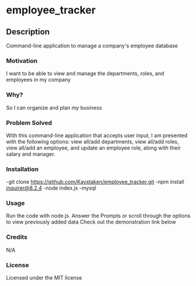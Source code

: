 # employee_tracker

## Description

Command-line application to manage a company's employee database

### Motivation

I want to be able to view and manage the departments, roles, and employees in my company

### Why?

So I can organize and plan my business

### Problem Solved

With this command-line application that accepts user input, I am presented with the following options: view all/add departments, view all/add roles, view all/add an employee, and update an employee role, along with their salary and manager.


### Installation

-git clone https://github.com/Kaystaken/employee_tracker.git
-npm install inquirer@8.2.4
-node index.js
-mysql

### Usage

Run the code with node.js. 
Answer the Prompts or scroll through the options to view previously added data 
Check out the demonstration link below


### Credits

N/A

### License

Licensed under the MIT license
